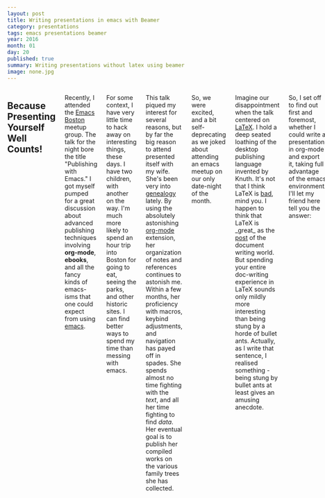 ```yaml
---
layout: post
title: Writing presentations in emacs with Beamer
category: presentations
tags: emacs presentations beamer
year: 2016
month: 01
day: 20
published: true
summary: Writing presentations without latex using beamer
image: none.jpg
---
```


<div class="row">
   <div class="span9 columns">
       <h2>Because Presenting Yourself Well Counts!</h2>
       <p>Recently, I attended the <a href="http://www.emacsboston.org">Emacs Boston</a> meetup group. The talk for the night bore the title "Publishing with Emacs." I got myself pumped for a great discussion about advanced publishing techniques involving <b>org-mode</b>, <b>ebooks</b>, and all the fancy kinds of emacs-isms that one could expect from using <a href="http://www.gnu.org/software/emacs">emacs</a>.</p>
       <p>For some context, I have very little time to hack away on interesting things, these days. I have two children, with another on the way. I'm much more likely to spend an hour trip into Boston for going to eat, seeing the parks, and other historic sites. I can find better ways to spend my time than messing with emacs.</p>
       <p>This talk piqued my interest for several reasons, but by far the big reason to attend presented itself with my wife. She's been very into <a href="http://www.genealogy.com">genealogy</a> lately. By using the absolutely astonishing <a href="http://orgmode.org">org-mode</a> extension, her organization of notes and references continues to astonish me. Within a few months, her proficiency with macros, keybind adjustments, and navigation has payed off in spades. She spends almost no time fighting with the <i>text</i>, and all her time fighting to find <i>data</i>. Her eventual goal is to publish her compiled works on the various family trees she has collected.</p>
       <p>So, we were excited, and a bit self-deprecating as we joked about attending an emacs meetup on our only date-night of the month.</p>
       <p>Imagine our disappointment when the talk centered on <a href="https://en.wikipedia.org/wiki/LaTeX">LaTeX</a>. I hold a deep seated loathing of the desktop publishing language invented by Knuth. It's not that I think LaTeX is <u>bad</u>, mind you. I happen to think that LaTeX is _great_ as the <a href="https://en.wikipedia.org/wiki/Post-production">post</a> of the document writing world. But spending your entire doc-writing experience in LaTeX sounds only mildly more interesting than being stung by a horde of bullet ants. Actually, as I write that sentence, I realised something - being stung by bullet ants at least gives an amusing anecdote.</p>
       <p>So, I set off to find out first and foremost, whether I could write a presentation in org-mode and export it, taking full advantage of the emacs environment. I'll let my friend here tell you the answer:</p>
       <img src="http://orig10.deviantart.net/45d1/f/2014/130/9/8/bob_the_builder_by_foxinshadow-d7htd3v.jpg" />
       <p>For this, you'll need an environment which is ready for LaTeX (WHAT?! Didn't I just spend a paragraph saying no to that monstrosity? You'll barely know you used LaTeX). I'll recommend going ahead and installing <b>texlive-full</b> on <a href="http://www.ubuntu.com">ubuntu</a>, and <b>texlive-scheme-full</b> for Fedora (I didn't do this on my fedora machine, so if it doesn't work let me know!). You'll also need the 'pdflatex' binary, which should be installed by those packages. Finally, grab <b>python-pygments</b>. And obviously, <b>emacs</b>, with <b>org-mode</b> version <i>8.0+</i></p>
       <p>First, some required customization is needed in your emacs initialization. I promise, it's very light.</p>
       <pre class="prettyprint">
(require 'ox-beamer)
(require 'ox-latex)
(setq org-export-allow-bind-keywords t)
(setq org-latex-listings 'minted)
(add-to-list 'org-latex-packages-alist '("" "minted"))
(org-babel-do-load-languages 'org-babel-load-languages '((sh . t) (python . t) (C . t) (ruby . t) (js . t)))
(setq org-latex-pdf-process
      '("pdflatex -shell-escape -interaction nonstopmode -output-directory %o %f"
        "pdflatex -shell-escape -interaction nonstopmode -output-directory %o %f"
        "pdflatex -shell-escape -interaction nonstopmode -output-directory %o %f"))
       </pre>
       <p>The above will insert the <b><a href="http://orgmode.org/worg/exporters/beamer/ox-beamer.html">ox-beamer</a></b> export hook into your org-latex-export environment. The <i>org-export-allow-bind-keywords</i> variable controls whether or not we can rebind variables in our .org files, which is only required to adjust variables like: <i>org-latex-title-command</i> (needed for some custom themes). Additionally, the other gobbledy-gook with pdf-process, and minted allow for exporting <code>#+begin_src/#+end_src</code> blocks with syntax highlighting.</p>
       <p>Once that is added to your <code>$HOME/.emacs.d/init.el</code> (or wherever your emacs init code is), your emacs will be 90% of the way towards <b>ox-beamer</b> presentation domination. Open a new file somwhere called <code>mypresentation.org</code>.</p>
       <p>This org file requires a bit of boiler plate to make it suitable for export as a presentation. Below is a minimum:</p>
       <pre class="prettyprint">
#+TITLE: MY TITLE FOR THIS PRESENTATION
#+AUTHOR: MY NAME
#+DATE: January 20, 2016
#+DESCRIPTION: Some kind of description (why not?)
#+KEYWORDS: anything you want... or blank - I leave this blank too.
#+LANGUAGE:  en
#+OPTIONS:   H:2 num:nil ^:{} toc:nil 
#+LaTeX_CLASS_OPTIONS: [presentation]
#+BEAMER_THEME: AnnArbor
#+EXCLUDE_TAGS: noexport
#+PROPERTY:  header-args :eval no
       </pre>
       <p>That is all you need. Now each top-level bullet will be a page, and the second-tier bullet will be your page title. Within that, add as many sub-sections and bullets as you desire (until you break your page layouts). Here's a sample:</p>
       <pre>
* Secret page                                 :noexport:

** This is where todos and notes can go!

it isn't exported because of the EXCLUDE_TAGS above

*** TODO work how dogs > cats into the PRESENTATION

*** DONE write a quick blog post

* Introduction

** This is an intro page

Org mode is neat, and org-exports are neat, TOO.

- There are lots of keybinds to make things easy

- There are menus and tons of blogs all over

- Plus, did no one mention the LISP?!

* Page two

** Because a second page always helps

*** Idea block one

- don't you want more posts?

  - like one on images

  - or one on pictures

  - With S_{u}b_{t}e_{x}t[fn:: Foot Notes]

  - Formulas \(a=b+c-d\)

*** Idea block two

#+begin_src python
from ideas import new_ideas

def fun(idea):
   new_ideas.append(idea)
#+end_src

* By the way

** You too can import an image

[[./bob_the_builder.png]]
       </pre>
       <p>Just save that into your org file, and now run the super secret <code>M-x org-export-dispatch</code> (as an aside, the default keybind for this action is <i>C-c C-e</i>). In that menu, notice the LaTeX header (should be [l]). Selecting that (by pressing [l]), opens the submenu which has <b>Export to LaTeX (Beamer)</b>, and other associated options. Go ahead, press the key for Export and Open PDF. You should see a sweet first presentation.</p>
       <p>From this point, you can customize lots of things. Want to change the theme to <i>Antibes</i>? Go right ahead. Just change that variable, and re-export. Want to mess with the color scheme? Just add <code>#+BEAMER_COLOR_THEME: spruce</code> (or crane) to the header block. There are a ton of additional options, and you can mess around with how you want the look and feel to be, even on a per-page basis.</p>
       <p>Okay, okay. You want more themes, right? After all, this stuff is amazingly good - and getting extra themes for more choices seems like a no brainer. Okay, here's the last trick up my sleeve. Grab yourself the simple soothing Fedora theme from the <a href="https://fedoraproject.org/wiki/Templates_for_Presentations">Fedora wiki</a>, and grab the <a href="http://melmorabity.fedorapeople.org/latex/beamer/beamer-laughlin/beamer-laughlin.zip">Laughlin</a> theme. Unzip those contents to the <b>~/texmf</b> directory, and run <code>mktexlsr ~/texmf/</code>. Presto - instant new template! Just update your BEAMER header.</p>
       <p>By the way, you can download my sample presentation at <a href="https://orgcandman.github.io/extras/presentation-sample.pdf">this link</a> to see how it comes out with the above settings.</p>
       <p>Hopefully, this post helps you write amazing presentations without disrupting your precious date nights.</p>
   </div>
</div>


